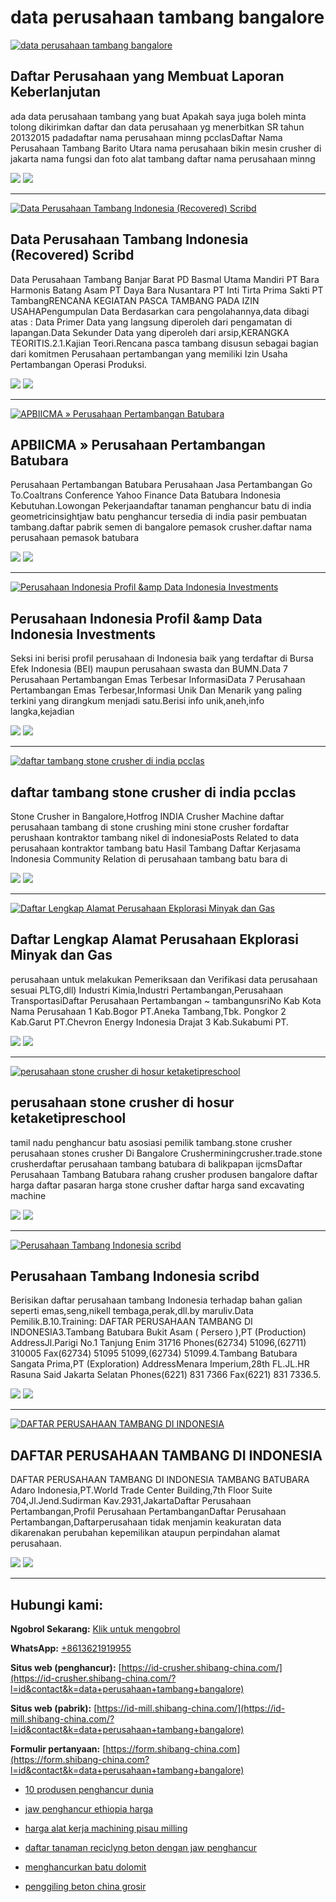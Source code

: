 # data perusahaan tambang bangalore

<a href="https://swt.shibang-china.com/?l=id&img&k=data+perusahaan+tambang+bangalore" target="_blank">![data perusahaan tambang bangalore](http://static.shibang-china.com/all-800x300/776.jpg)</a>

## Daftar Perusahaan yang Membuat Laporan Keberlanjutan
ada data perusahaan tambang yang buat Apakah saya juga boleh minta tolong dikirimkan daftar dan data perusahaan yg menerbitkan SR tahun 20132015 padadaftar nama perusahaan minng pcclasDaftar Nama Perusahaan Tambang Barito Utara nama perusahaan bikin mesin crusher di jakarta nama fungsi dan foto alat tambang daftar nama perusahaan minng


<a href="https://whatsapp.shibangsoft.com/WhatsApp.php" target="_blank" title="WhatsApp">![](http://static.shibang-china.com/icon/whatsapp.png)</a> <a href="https://swt.shibang-china.com/?l=id&icon&k=data+perusahaan+tambang+bangalore" target="_blank">![](http://static.shibang-china.com/icon/chat-id.png)</a>

---

<a href="https://swt.shibang-china.com/?l=id&img&k=data+perusahaan+tambang+bangalore" target="_blank">![Data Perusahaan Tambang Indonesia (Recovered) Scribd](http://static.shibang-china.com/all-800x300/1380.jpg)</a>

## Data Perusahaan Tambang Indonesia (Recovered) Scribd
Data Perusahaan Tambang Banjar Barat PD Basmal Utama Mandiri PT Bara Harmonis Batang Asam PT Daya Bara Nusantara PT Inti Tirta Prima Sakti PT TambangRENCANA KEGIATAN PASCA TAMBANG PADA IZIN USAHAPengumpulan Data Berdasarkan cara pengolahannya,data dibagi atas : Data Primer Data yang langsung diperoleh dari pengamatan di lapangan.Data Sekunder Data yang diperoleh dari arsip,KERANGKA TEORITIS.2.1.Kajian Teori.Rencana pasca tambang disusun sebagai bagian dari komitmen Perusahaan pertambangan yang memiliki Izin Usaha Pertambangan Operasi Produksi.


<a href="https://whatsapp.shibangsoft.com/WhatsApp.php" target="_blank" title="WhatsApp">![](http://static.shibang-china.com/icon/whatsapp.png)</a> <a href="https://swt.shibang-china.com/?l=id&icon&k=data+perusahaan+tambang+bangalore" target="_blank">![](http://static.shibang-china.com/icon/chat-id.png)</a>

---

<a href="https://swt.shibang-china.com/?l=id&img&k=data+perusahaan+tambang+bangalore" target="_blank">![APBIICMA » Perusahaan Pertambangan Batubara](http://static.shibang-china.com/all-800x300/206.jpg)</a>

## APBIICMA » Perusahaan Pertambangan Batubara
Perusahaan Pertambangan Batubara Perusahaan Jasa Pertambangan Go To.Coaltrans Conference Yahoo Finance Data Batubara Indonesia Kebutuhan.Lowongan Pekerjaandaftar tanaman penghancur batu di india geometricinsightjaw batu penghancur tersedia di india pasir pembuatan tambang.daftar pabrik semen di bangalore pemasok crusher.daftar nama perusahaan pemasok batubara


<a href="https://whatsapp.shibangsoft.com/WhatsApp.php" target="_blank" title="WhatsApp">![](http://static.shibang-china.com/icon/whatsapp.png)</a> <a href="https://swt.shibang-china.com/?l=id&icon&k=data+perusahaan+tambang+bangalore" target="_blank">![](http://static.shibang-china.com/icon/chat-id.png)</a>

---

<a href="https://swt.shibang-china.com/?l=id&img&k=data+perusahaan+tambang+bangalore" target="_blank">![Perusahaan Indonesia Profil &amp Data Indonesia Investments](http://static.shibang-china.com/all-800x300/27.jpg)</a>

## Perusahaan Indonesia Profil &amp Data Indonesia Investments
Seksi ini berisi profil perusahaan di Indonesia baik yang terdaftar di Bursa Efek Indonesia (BEI) maupun perusahaan swasta dan BUMN.Data 7 Perusahaan Pertambangan Emas Terbesar InformasiData 7 Perusahaan Pertambangan Emas Terbesar,Informasi Unik Dan Menarik yang paling terkini yang dirangkum menjadi satu.Berisi info unik,aneh,info langka,kejadian


<a href="https://whatsapp.shibangsoft.com/WhatsApp.php" target="_blank" title="WhatsApp">![](http://static.shibang-china.com/icon/whatsapp.png)</a> <a href="https://swt.shibang-china.com/?l=id&icon&k=data+perusahaan+tambang+bangalore" target="_blank">![](http://static.shibang-china.com/icon/chat-id.png)</a>

---

<a href="https://swt.shibang-china.com/?l=id&img&k=data+perusahaan+tambang+bangalore" target="_blank">![daftar tambang stone crusher di india pcclas](http://static.shibang-china.com/all-800x300/1002.jpg)</a>

## daftar tambang stone crusher di india pcclas
Stone Crusher in Bangalore,Hotfrog INDIA Crusher Machine daftar perusahaan tambang di stone crushing mini stone crusher fordaftar perushaan kontraktor tambang nikel di indonesiaPosts Related to data perusahaan kontraktor tambang batu Hasil Tambang Daftar Kerjasama Indonesia Community Relation di perusahaan tambang batu bara di


<a href="https://whatsapp.shibangsoft.com/WhatsApp.php" target="_blank" title="WhatsApp">![](http://static.shibang-china.com/icon/whatsapp.png)</a> <a href="https://swt.shibang-china.com/?l=id&icon&k=data+perusahaan+tambang+bangalore" target="_blank">![](http://static.shibang-china.com/icon/chat-id.png)</a>

---

<a href="https://swt.shibang-china.com/?l=id&img&k=data+perusahaan+tambang+bangalore" target="_blank">![Daftar Lengkap Alamat Perusahaan Ekplorasi Minyak dan Gas](http://static.shibang-china.com/all-800x300/525.jpg)</a>

## Daftar Lengkap Alamat Perusahaan Ekplorasi Minyak dan Gas
perusahaan untuk melakukan Pemeriksaan dan Verifikasi data perusahaan sesuai PLTG,dll) Industri Kimia,Industri Pertambangan,Perusahaan TransportasiDaftar Perusahaan Pertambangan ~ tambangunsriNo Kab Kota Nama Perusahaan 1 Kab.Bogor PT.Aneka Tambang,Tbk. Pongkor 2 Kab.Garut PT.Chevron Energy Indonesia Drajat 3 Kab.Sukabumi PT.


<a href="https://whatsapp.shibangsoft.com/WhatsApp.php" target="_blank" title="WhatsApp">![](http://static.shibang-china.com/icon/whatsapp.png)</a> <a href="https://swt.shibang-china.com/?l=id&icon&k=data+perusahaan+tambang+bangalore" target="_blank">![](http://static.shibang-china.com/icon/chat-id.png)</a>

---

<a href="https://swt.shibang-china.com/?l=id&img&k=data+perusahaan+tambang+bangalore" target="_blank">![perusahaan stone crusher di hosur ketaketipreschool](http://static.shibang-china.com/all-800x300/1529.jpg)</a>

## perusahaan stone crusher di hosur ketaketipreschool
tamil nadu penghancur batu asosiasi pemilik tambang.stone crusher perusahaan stones crusher Di Bangalore Crusherminingcrusher.trade.stone crusherdaftar perusahaan tambang batubara di balikpapan ijcmsDaftar Perusahaan Tambang Batubara rahang crusher produsen bangalore daftar harga daftar pasaran harga stone crusher daftar harga sand excavating machine


<a href="https://whatsapp.shibangsoft.com/WhatsApp.php" target="_blank" title="WhatsApp">![](http://static.shibang-china.com/icon/whatsapp.png)</a> <a href="https://swt.shibang-china.com/?l=id&icon&k=data+perusahaan+tambang+bangalore" target="_blank">![](http://static.shibang-china.com/icon/chat-id.png)</a>

---

<a href="https://swt.shibang-china.com/?l=id&img&k=data+perusahaan+tambang+bangalore" target="_blank">![Perusahaan Tambang Indonesia scribd](http://static.shibang-china.com/all-800x300/1008.jpg)</a>

## Perusahaan Tambang Indonesia scribd
Berisikan daftar perusahaan tambang Indonesia terhadap bahan galian seperti emas,seng,nikell tembaga,perak,dll.by maruliv.Data Pemilik.B.10.Training: DAFTAR PERUSAHAAN TAMBANG DI INDONESIA3.Tambang Batubara Bukit Asam ( Persero ),PT (Production) AddressJl.Parigi No.1 Tanjung Enim 31716 Phones(62734) 51096,(62711) 310005 Fax(62734) 51095 51099,(62734) 51099.4.Tambang Batubara Sangata Prima,PT (Exploration) AddressMenara Imperium,28th FL.JL.HR Rasuna Said Jakarta Selatan Phones(6221) 831 7366 Fax(6221) 831 7336.5.


<a href="https://whatsapp.shibangsoft.com/WhatsApp.php" target="_blank" title="WhatsApp">![](http://static.shibang-china.com/icon/whatsapp.png)</a> <a href="https://swt.shibang-china.com/?l=id&icon&k=data+perusahaan+tambang+bangalore" target="_blank">![](http://static.shibang-china.com/icon/chat-id.png)</a>

---

<a href="https://swt.shibang-china.com/?l=id&img&k=data+perusahaan+tambang+bangalore" target="_blank">![DAFTAR PERUSAHAAN TAMBANG DI INDONESIA](http://static.shibang-china.com/all-800x300/277.jpg)</a>

## DAFTAR PERUSAHAAN TAMBANG DI INDONESIA
DAFTAR PERUSAHAAN TAMBANG DI INDONESIA TAMBANG BATUBARA Adaro Indonesia,PT.World Trade Center Building,7th Floor Suite 704,Jl.Jend.Sudirman Kav.2931,JakartaDaftar Perusahaan Pertambangan,Profil Perusahaan PertambanganDaftar Perusahaan Pertambangan,Daftarperusahaan tidak menjamin keakuratan data dikarenakan perubahan kepemilikan ataupun perpindahan alamat perusahaan.


<a href="https://whatsapp.shibangsoft.com/WhatsApp.php" target="_blank" title="WhatsApp">![](http://static.shibang-china.com/icon/whatsapp.png)</a> <a href="https://swt.shibang-china.com/?l=id&icon&k=data+perusahaan+tambang+bangalore" target="_blank">![](http://static.shibang-china.com/icon/chat-id.png)</a>

---
## Hubungi kami:

**Ngobrol Sekarang:** [Klik untuk mengobrol](https://swt.shibang-china.com?l=id&contact&k=data+perusahaan+tambang+bangalore)

**WhatsApp:**  [+8613621919955](https://whatsapp.shibangsoft.com/WhatsApp.php)

**Situs web (penghancur):** [https://id-crusher.shibang-china.com/](https://id-crusher.shibang-china.com/?l=id&contact&k=data+perusahaan+tambang+bangalore)

**Situs web (pabrik):** [https://id-mill.shibang-china.com/](https://id-mill.shibang-china.com/?l=id&contact&k=data+perusahaan+tambang+bangalore)

**Formulir pertanyaan:** [https://form.shibang-china.com](https://form.shibang-china.com?l=id&contact&k=data+perusahaan+tambang+bangalore)

* [10 produsen penghancur dunia](../32/10%20produsen%20penghancur%20dunia.md)

* [jaw penghancur ethiopia harga](../40/jaw%20penghancur%20ethiopia%20harga.md)

* [harga alat kerja machining pisau milling](../36/harga%20alat%20kerja%20machining%20pisau%20milling.md)

* [daftar tanaman reciclyng beton dengan jaw penghancur](../35/daftar%20tanaman%20reciclyng%20beton%20dengan%20jaw%20penghancur.md)

* [menghancurkan batu dolomit](../32/menghancurkan%20batu%20dolomit.md)

* [penggiling beton china grosir](../37/penggiling%20beton%20china%20grosir.md)